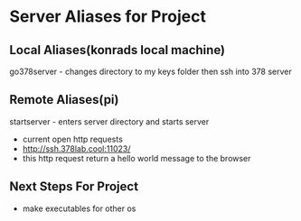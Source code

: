 # Server Aliases for Project 

## Local Aliases(konrads local machine)
go378server - changes directory to my keys folder then ssh into 378 server

## Remote Aliases(pi)
startserver - enters server directory and starts server
- current open http requests
 - http://ssh.378lab.cool:11023/
  - this http request return a hello world message to the browser

## Next Steps For Project
- make executables for other os